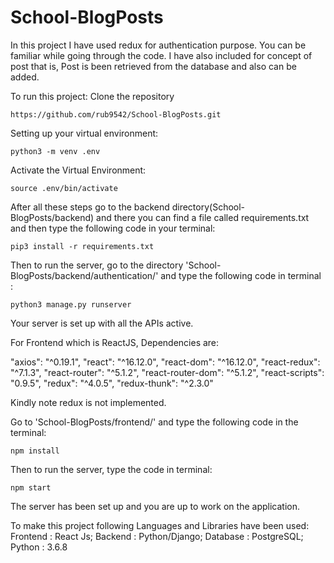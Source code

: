 # School-BlogPosts

In this project I have used redux for authentication purpose. You can be familiar while going through the code.
I have also included for concept of post that is, Post is been retrieved from the database and also can be added.

To run this project:
Clone the repository
```
https://github.com/rub9542/School-BlogPosts.git
```
Setting up your virtual environment:
```
python3 -m venv .env
```
Activate the Virtual Environment:
```
source .env/bin/activate
```
After all these steps go to the backend directory(School-BlogPosts/backend) and there you can find a file called requirements.txt and then type the following code in your terminal:
```
pip3 install -r requirements.txt
```
Then to run the server, go to the directory 'School-BlogPosts/backend/authentication/' and type the following code in terminal :
```
python3 manage.py runserver
```
Your server is set up with all the APIs active.

For Frontend which is ReactJS, Dependencies are:

"axios": "^0.19.1",
"react": "^16.12.0",
"react-dom": "^16.12.0",
"react-redux": "^7.1.3",
"react-router": "^5.1.2",
"react-router-dom": "^5.1.2",
"react-scripts": "0.9.5",
"redux": "^4.0.5",
"redux-thunk": "^2.3.0"

Kindly note redux is not implemented.

Go to 'School-BlogPosts/frontend/' and type the following code in the terminal:
```
npm install
```
Then to run the server, type the code in terminal:
```
npm start
```
The server has been set up and you are up to work on the application.

To make this project following Languages and Libraries have been used:
Frontend : React Js;
Backend : Python/Django;
Database : PostgreSQL;
Python : 3.6.8
